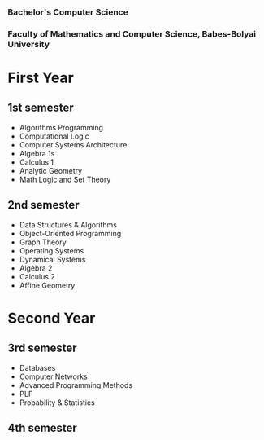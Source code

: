 ### Bachelor's Computer Science
### Faculty of Mathematics and Computer Science, Babes-Bolyai University

# First Year
## 1st semester
* Algorithms Programming
* Computational Logic
* Computer Systems Architecture
* Algebra 1s
* Calculus 1
* Analytic Geometry
* Math Logic and Set Theory

## 2nd semester
* Data Structures & Algorithms
* Object-Oriented Programming 
* Graph Theory
* Operating Systems
* Dynamical Systems
* Algebra 2
* Calculus 2
* Affine Geometry

# Second Year
## 3rd semester
* Databases
* Computer Networks
* Advanced Programming Methods
* PLF
* Probability & Statistics

## 4th semester
